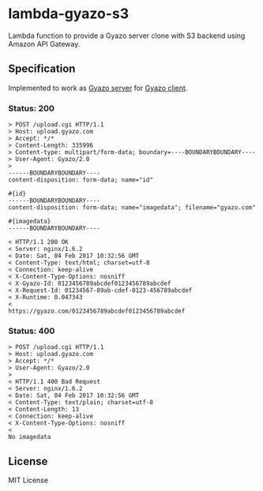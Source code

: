 # lambda-gyazo-s3

Lambda function to provide a Gyazo server clone with S3 backend using Amazon API Gateway.

## Specification
Implemented to work as [Gyazo server](https://github.com/gyazo/Gyazo/blob/2d72acbdca855d96f1ab01d84497361512428a62/Server/upload.cgi)
for [Gyazo client](https://github.com/gyazo/Gyazo/blob/2d72acbdca855d96f1ab01d84497361512428a62/Gyazo/script).

### Status: 200

```
> POST /upload.cgi HTTP/1.1
> Host: upload.gyazo.com
> Accept: */*
> Content-Length: 335996
> Content-type: multipart/form-data; boundary=----BOUNDARYBOUNDARY----
> User-Agent: Gyazo/2.0
>
------BOUNDARYBOUNDARY----
content-disposition: form-data; name="id"

#{id}
------BOUNDARYBOUNDARY----
content-disposition: form-data; name="imagedata"; filename="gyazo.com"

#{imagedata}
------BOUNDARYBOUNDARY----

< HTTP/1.1 200 OK
< Server: nginx/1.6.2
< Date: Sat, 04 Feb 2017 10:32:56 GMT
< Content-Type: text/html; charset=utf-8
< Connection: keep-alive
< X-Content-Type-Options: nosniff
< X-Gyazo-Id: 0123456789abcdef0123456789abcdef
< X-Request-Id: 01234567-89ab-cdef-0123-456789abcdef
< X-Runtime: 0.047343
<
https://gyazo.com/0123456789abcdef0123456789abcdef
```

### Status: 400

```
> POST /upload.cgi HTTP/1.1
> Host: upload.gyazo.com
> Accept: */*
> User-Agent: Gyazo/2.0
>
< HTTP/1.1 400 Bad Request
< Server: nginx/1.6.2
< Date: Sat, 04 Feb 2017 10:32:56 GMT
< Content-Type: text/plain; charset=utf-8
< Content-Length: 13
< Connection: keep-alive
< X-Content-Type-Options: nosniff
<
No imagedata
```

## License

MIT License
